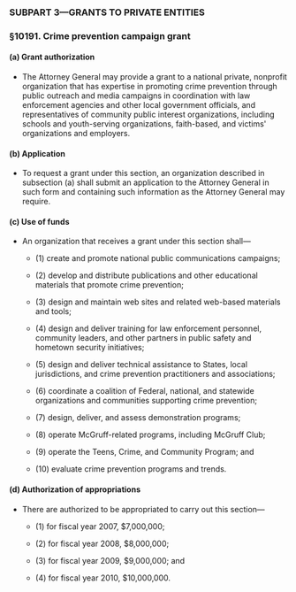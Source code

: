 ### SUBPART 3—GRANTS TO PRIVATE ENTITIES

### §10191. Crime prevention campaign grant
#### (a) Grant authorization
* The Attorney General may provide a grant to a national private, nonprofit organization that has expertise in promoting crime prevention through public outreach and media campaigns in coordination with law enforcement agencies and other local government officials, and representatives of community public interest organizations, including schools and youth-serving organizations, faith-based, and victims' organizations and employers.

#### (b) Application
* To request a grant under this section, an organization described in subsection (a) shall submit an application to the Attorney General in such form and containing such information as the Attorney General may require.

#### (c) Use of funds
* An organization that receives a grant under this section shall—

  * (1) create and promote national public communications campaigns;

  * (2) develop and distribute publications and other educational materials that promote crime prevention;

  * (3) design and maintain web sites and related web-based materials and tools;

  * (4) design and deliver training for law enforcement personnel, community leaders, and other partners in public safety and hometown security initiatives;

  * (5) design and deliver technical assistance to States, local jurisdictions, and crime prevention practitioners and associations;

  * (6) coordinate a coalition of Federal, national, and statewide organizations and communities supporting crime prevention;

  * (7) design, deliver, and assess demonstration programs;

  * (8) operate McGruff-related programs, including McGruff Club;

  * (9) operate the Teens, Crime, and Community Program; and

  * (10) evaluate crime prevention programs and trends.

#### (d) Authorization of appropriations
* There are authorized to be appropriated to carry out this section—

  * (1) for fiscal year 2007, $7,000,000;

  * (2) for fiscal year 2008, $8,000,000;

  * (3) for fiscal year 2009, $9,000,000; and

  * (4) for fiscal year 2010, $10,000,000.